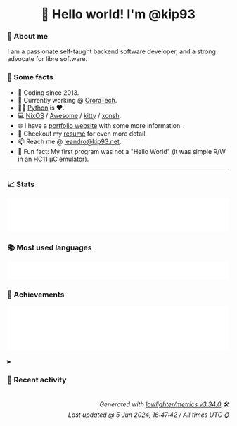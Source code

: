 <!-- README template, populated using this action:
     https://github.com/kip93/kip93/blob/main/.github/workflows/readme.yml. -->

<h1 align="center">👋 Hello world! I'm @kip93</h1> <!-- LOGIN => username -->

### 👤 About me

I am a passionate self-taught backend software developer, and a strong advocate for libre software.


### 💬 Some facts

* 📅 Coding since 2013.
* 💼 Currently working @ [OroraTech](https://ororatech.com/).
* 👨‍💻 [Python](https://github.com/search?q=user%3Akip93&l=python) is ❤️. <!-- LOGIN => username -->
* 💻 [NixOS](https://github.com/NixOS/) /
     [Awesome](https://github.com/awesomeWM/) /
     [kitty](https://github.com/kovidgoyal/kitty/) /
     [xonsh](https://github.com/xonsh/).
* 🌐 I have a [portfolio website](https://kip93.net/) with some more information.
* 📝 Checkout my [résumé](https://kip93.net/resume/) for even more detail.
* 📫 Reach me @ [leandro@kip93.net](mailto:leandro@kip93.net).
* 🎲 Fun fact: My first program was not a "Hello World" (it was simple R/W in an [HC11 µC](https://en.wikipedia.org/wiki/68HC11) emulator).


-----------------------------------------------------------------------------------------------------------------------


### 📈 Stats

![](./stats.svg)


### 📚 Most used languages <!-- by percentage, in decreasing order -->

![](./languages.svg)


### 🏅 Achievements

![](./achievements.svg)


<details> <!-- Last activity -->
<!-- Almost verbatim copy of https://github.com/lowlighter/metrics/blob/latest/source/templates/markdown/partials/activity.ejs, but restructured to be foldable. -->
<summary><h3>📰 Recent activity</h3></summary>

  * *On 31 May 2024, 10:23:37*
* ➡️ Pushed 9069 commits in [kip93/nixpkgs](https://github.com/kip93/nixpkgs) on branch `master`
  * [#e864128](https://github.com/kip93/nixpkgs/commit/e864128) Merge pull request #314911 from fabaff/asyncwhois-bump

python312Packages.asyncwhois: 1.1.2 -&gt; 1.1.3
  * [#3527c0b](https://github.com/kip93/nixpkgs/commit/3527c0b) python312Packages.goodwe: 0.4.5 -&gt; 0.4.6

Diff: https://github.com/marcelblijleven/goodwe/compare/refs/tags/v0.4.5...v0.4.6

Changelog: https://github.com/marcelblijleven/goodwe/releases/tag/v0.4.6
  * [#a79aadf](https://github.com/kip93/nixpkgs/commit/a79aadf) jailer: 16.1.4 -&gt; 16.2

https://github.com/Wisser/Jailer/releases/tag/v16.2
  * [#c553c2c](https://github.com/kip93/nixpkgs/commit/c553c2c) slumber: 1.3.1 -&gt; 1.3.2
  * [#c6c6392](https://github.com/kip93/nixpkgs/commit/c6c6392) kitty: 0.34.1 -&gt; 0.35.0
  * [#b162fe8](https://github.com/kip93/nixpkgs/commit/b162fe8) ast-grep: 0.22.3 -&gt; 0.22.4
  * [#58e5573](https://github.com/kip93/nixpkgs/commit/58e5573) buildkite-agent-metrics: 5.9.4 -&gt; 5.9.5
  * [#01dd67c](https://github.com/kip93/nixpkgs/commit/01dd67c) argo: 3.5.6 -&gt; 3.5.7
  * [#1a86669](https://github.com/kip93/nixpkgs/commit/1a86669) gnome-monitor-config: init at 0-unstable-2023-09-26
  * [#8ad2c84](https://github.com/kip93/nixpkgs/commit/8ad2c84) Merge pull request #315027 from luoiuan/master

dbeaver-bin: add `wrapGAppsHook`
  * [#f51f8dd](https://github.com/kip93/nixpkgs/commit/f51f8dd) Merge pull request #315028 from K900/you-wouldnt-lto-a-test

kanidm: don&#39;t LTO tests
  * [#32e810e](https://github.com/kip93/nixpkgs/commit/32e810e) kubeshark: 52.3.0 -&gt; 52.3.59
  * [#353aa12](https://github.com/kip93/nixpkgs/commit/353aa12) nixos/hypridle: init
  * [#77e9384](https://github.com/kip93/nixpkgs/commit/77e9384) Merge pull request #314428 from SuperSandro2000/nox-gst
  * [#07a0b79](https://github.com/kip93/nixpkgs/commit/07a0b79) nixos/hyprlock: init module
  * [#f37d2a2](https://github.com/kip93/nixpkgs/commit/f37d2a2) Merge pull request #314508 from aaronjheng/croc
  * [#3bcb4dc](https://github.com/kip93/nixpkgs/commit/3bcb4dc) build(deps): bump cachix/cachix-action from 14 to 15

Bumps [cachix/cachix-action](https://github.com/cachix/cachix-action) from 14 to 15.
- [Release notes](https://github.com/cachix/cachix-action/releases)
- [Commits](https://github.com/cachix/cachix-action/compare/18cf96c7c98e048e10a83abd92116114cd8504be...ad2ddac53f961de1989924296a1f236fcfbaa4fc)

---
updated-dependencies:
- dependency-name: cachix/cachix-action
  dependency-type: direct:production
  update-type: version-update:semver-major
...

Signed-off-by: dependabot[bot] &lt;support@github.com&gt;
  * [#25755c0](https://github.com/kip93/nixpkgs/commit/25755c0) discourse: 3.1.0 -&gt; 3.2.2

https://meta.discourse.org/t/3-1-1-security-and-bug-fix-release/278760
https://meta.discourse.org/t/3-1-2-security-and-bug-fix-release/282427
https://meta.discourse.org/t/3-1-3-security-and-bug-fix-release/284973
https://meta.discourse.org/t/3-1-4-security-and-bug-fix-release/290939
https://blog.discourse.org/2024/01/celebrating-discourse-3-2/
https://meta.discourse.org/t/3-2-1-security-and-bug-fix-release/298237
https://meta.discourse.org/t/3-2-2-bug-fix-release/307780

Co-Authored-By: Christian Albrecht &lt;christian.albrecht@mayflower.de&gt;
Fixes: CVE-2023-38706, CVE-2023-40588, CVE-2023-41043, CVE-2023-41042,
       CVE-2023-44388, CVE-2023-43814, CVE-2023-45147, CVE-2023-43659,
       CVE-2023-44391, CVE-2023-45131, CVE-2023-47120, CVE-2023-45816,
       CVE-2023-46130, CVE-2023-47119, CVE-2023-47121, CVE-2023-45806,
       CVE-2023-49099, CVE-2024-21655, CVE-2024-21655, CVE-2023-48297,
       CVE-2024-24748, CVE-2024-24827, CVE-2024-27085, CVE-2024-27100,
       CVE-2024-28242
  * [#f27746b](https://github.com/kip93/nixpkgs/commit/f27746b) python312Packages.latex2pydata: init at 0.2.0
  * [#4bbd073](https://github.com/kip93/nixpkgs/commit/4bbd073) python311Packages.publicsuffixlist: 0.10.0.20240515 -&gt; 0.10.0.20240525
  * *On 31 May 2024, 10:21:47*
* 🌟 Starred [NixOS/nixos-hardware](https://github.com/NixOS/nixos-hardware)
  * *On 30 May 2024, 17:06:13*
  * *On 29 May 2024, 15:30:47*
</details>


<h6 align="right"><em>
    Generated with <a href="https://github.com/lowlighter/metrics/tree/latest/">lowlighter/metrics v3.34.0</a> 🛠️<br> <!-- VERSION => MAJOR.minor.patch -->
    Last updated @ 5 Jun 2024, 16:47:42 / All times UTC ⌚ <!-- meta.generated => DD/MM/YYYY, hh:mm -->
</em></h6>
